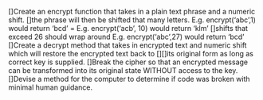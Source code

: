 []Create an encrypt function that takes in a plain text phrase and a numeric shift.
[]the phrase will then be shifted that many letters.
E.g. encrypt(‘abc’,1) would return ‘bcd’ = E.g. encrypt(‘acb’, 10) would return ‘klm’
[]shifts that exceed 26 should wrap around
E.g. encrypt(‘abc’,27) would return ‘bcd’
[]Create a decrypt method that takes in encrypted text and numeric shift which will restore the encrypted text back to [][]its original form as long as correct key is supplied.
[]Break the cipher so that an encrypted message can be transformed into its original state WITHOUT access to the key.
[]Devise a method for the computer to determine if code was broken with minimal human guidance.